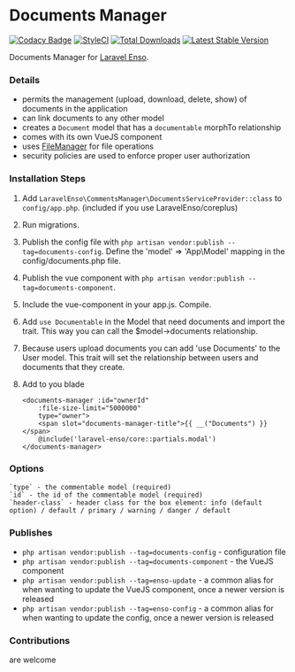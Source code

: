 # Documents Manager
[![Codacy Badge](https://api.codacy.com/project/badge/Grade/3118ebe6bb4647df99675e83a9f56de2)](https://www.codacy.com/app/laravel-enso/DocumentsManager?utm_source=github.com&amp;utm_medium=referral&amp;utm_content=laravel-enso/DocumentsManager&amp;utm_campaign=Badge_Grade)
[![StyleCI](https://styleci.io/repos/85587885/shield?branch=master)](https://styleci.io/repos/85587885)
[![Total Downloads](https://poser.pugx.org/laravel-enso/documentsmanager/downloads)](https://packagist.org/packages/laravel-enso/documentsmanager)
[![Latest Stable Version](https://poser.pugx.org/laravel-enso/documentsmanager/version)](https://packagist.org/packages/laravel-enso/documentsmanager)

Documents Manager for [Laravel Enso](https://github.com/laravel-enso/Enso).

### Details

- permits the management (upload, download, delete, show) of documents in the application 
- can link documents to any other model
- creates a `Document` model that has a `documentable` morphTo relationship
- comes with its own VueJS component
- uses [FileManager](https://github.com/laravel-enso/FileManager) for file operations
- security policies are used to enforce proper user authorization 

### Installation Steps

1. Add `LaravelEnso\CommentsManager\DocumentsServiceProvider::class` to `config/app.php`. (included if you use LaravelEnso/coreplus)

2. Run migrations.

3. Publish the config file with `php artisan vendor:publish --tag=documents-config`. Define the 'model' => 'App\Model' mapping in the config/documents.php file.

4. Publish the vue component with `php artisan vendor:publish --tag=documents-component`.

4. Include the vue-component in your app.js. Compile.

5. Add `use Documentable` in the Model that need documents and import the trait. This way you can call the $model->documents relationship.

6. Because users upload documents you can add 'use Documents' to the User model. This trait will set the relationship between users and documents that they create.

7. Add to you blade

    ```
    <documents-manager :id="ownerId"
        :file-size-limit="5000000"
        type="owner">
        <span slot="documents-manager-title">{{ __("Documents") }}</span>
        @include('laravel-enso/core::partials.modal')
    </documents-manager>
    ```

### Options

	`type` - the commentable model (required)
	`id` - the id of the commentable model (required)
    `header-class` - header class for the box element: info (default option) / default / primary / warning / danger / default

### Publishes

- `php artisan vendor:publish --tag=documents-config` - configuration file
- `php artisan vendor:publish --tag=documents-component` - the VueJS component
- `php artisan vendor:publish --tag=enso-update` - a common alias for when wanting to update the VueJS component, 
once a newer version is released
- `php artisan vendor:publish --tag=enso-config` - a common alias for when wanting to update the config, 
once a newer version is released


### Contributions

are welcome
